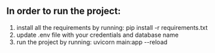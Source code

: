 ## In order to run the project:
1. install all the requirements by running: pip install -r requirements.txt
2. update .env file with your credentials and database name
3. run the project by running: uvicorn main:app --reload